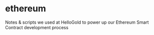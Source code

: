 # ethereum
Notes &amp; scripts we used at HelloGold to power up our Ethereum Smart Contract development process
